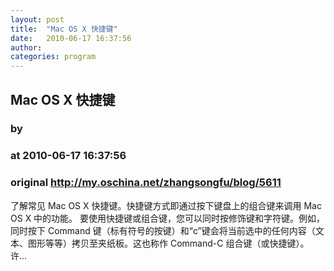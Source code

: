 ```yaml
---
layout: post
title:  "Mac OS X 快捷键"
date:   2010-06-17 16:37:56
author: 
categories: program
---
```


## Mac OS X 快捷键
### by 
### at 2010-06-17 16:37:56
### original <http://my.oschina.net/zhangsongfu/blog/5611>

了解常见 Mac OS X 快捷键。快捷键方式即通过按下键盘上的组合键来调用 Mac OS X 中的功能。
要使用快捷键或组合键，您可以同时按修饰键和字符键。例如，同时按下 Command 键（标有符号的按键）和“c”键会将当前选中的任何内容（文本、图形等等）拷贝至夹纸板。这也称作 Command-C 组合键（或快捷键）。
许...
